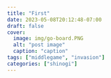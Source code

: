 ```yaml
---
title: "First"
date: 2023-05-08T20:12:48-07:00
draft: false
cover:
  image: img/go-board.PNG
  alt: "post image"
  caption: "caption"
tags: ["middlegame", "invasion"]
categories: ["shinogi"]
---
```


